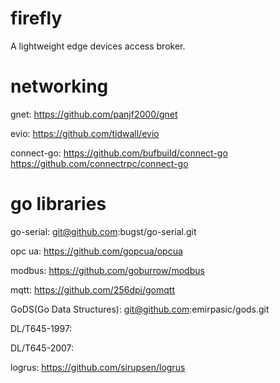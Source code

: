 # firefly
A lightweight edge devices access broker.

# networking
gnet: https://github.com/panjf2000/gnet

evio: https://github.com/tidwall/evio

connect-go: https://github.com/bufbuild/connect-go
            https://github.com/connectrpc/connect-go

# go libraries
go-serial: git@github.com:bugst/go-serial.git

opc ua: https://github.com/gopcua/opcua

modbus: https://github.com/goburrow/modbus

mqtt: https://github.com/256dpi/gomqtt

GoDS(Go Data Structures): git@github.com:emirpasic/gods.git

DL/T645-1997:

DL/T645-2007: 

logrus: https://github.com/sirupsen/logrus
